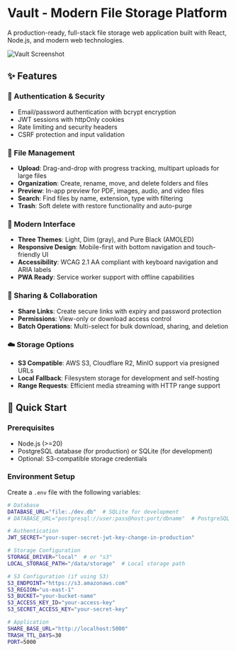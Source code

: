 # Vault - Modern File Storage Platform

A production-ready, full-stack file storage web application built with React, Node.js, and modern web technologies.

![Vault Screenshot](https://via.placeholder.com/800x400/1f2937/ffffff?text=Vault%20-%20File%20Storage)

## ✨ Features

### 🔐 Authentication & Security
- Email/password authentication with bcrypt encryption
- JWT sessions with httpOnly cookies
- Rate limiting and security headers
- CSRF protection and input validation

### 📁 File Management
- **Upload**: Drag-and-drop with progress tracking, multipart uploads for large files
- **Organization**: Create, rename, move, and delete folders and files
- **Preview**: In-app preview for PDF, images, audio, and video files
- **Search**: Find files by name, extension, type with filtering
- **Trash**: Soft delete with restore functionality and auto-purge

### 🎨 Modern Interface
- **Three Themes**: Light, Dim (gray), and Pure Black (AMOLED)
- **Responsive Design**: Mobile-first with bottom navigation and touch-friendly UI
- **Accessibility**: WCAG 2.1 AA compliant with keyboard navigation and ARIA labels
- **PWA Ready**: Service worker support with offline capabilities

### 🔗 Sharing & Collaboration  
- **Share Links**: Create secure links with expiry and password protection
- **Permissions**: View-only or download access control
- **Batch Operations**: Multi-select for bulk download, sharing, and deletion

### ☁️ Storage Options
- **S3 Compatible**: AWS S3, Cloudflare R2, MinIO support via presigned URLs
- **Local Fallback**: Filesystem storage for development and self-hosting
- **Range Requests**: Efficient media streaming with HTTP range support

## 🚀 Quick Start

### Prerequisites
- Node.js (>=20)
- PostgreSQL database (for production) or SQLite (for development)
- Optional: S3-compatible storage credentials

### Environment Setup

Create a `.env` file with the following variables:

```bash
# Database
DATABASE_URL="file:./dev.db"  # SQLite for development
# DATABASE_URL="postgresql://user:pass@host:port/dbname"  # PostgreSQL for production

# Authentication
JWT_SECRET="your-super-secret-jwt-key-change-in-production"

# Storage Configuration
STORAGE_DRIVER="local"  # or "s3"
LOCAL_STORAGE_PATH="/data/storage"  # Local storage path

# S3 Configuration (if using S3)
S3_ENDPOINT="https://s3.amazonaws.com"
S3_REGION="us-east-1"
S3_BUCKET="your-bucket-name"
S3_ACCESS_KEY_ID="your-access-key"
S3_SECRET_ACCESS_KEY="your-secret-key"

# Application
SHARE_BASE_URL="http://localhost:5000"
TRASH_TTL_DAYS=30
PORT=5000
